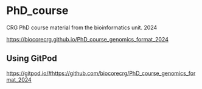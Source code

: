 # PhD_course
CRG PhD course material from the bioinformatics unit. 2024

https://biocorecrg.github.io/PhD_course_genomics_format_2024

## Using GitPod
https://gitpod.io/#https://github.com/biocorecrg/PhD_course_genomics_format_2024
